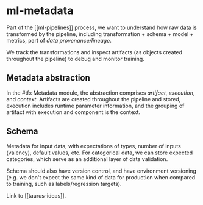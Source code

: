 # ml-metadata

Part of the [[ml-pipelines]] process, we want to understand how raw data is transformed by the pipeline, including transformation + schema + model + metrics, part of *data provenance/lineage*.

We track the transformations and inspect artifacts (as objects created throughout the pipeline) to debug and monitor training. 

## Metadata abstraction

In the #tfx Metadata module, the abstraction comprises *artifact*, *execution*, and *context*. Artifacts are created throughout the pipeline and stored,  execution includes runtime parameter information, and the grouping of artifact with execution and component is the context.

## Schema

Metadata for input data, with expectations of types, number of inputs (valency), default values, etc. For categorical data, we can store expected categories, which serve as an additional layer of data validation.

Schema should also have version control, and have environment versioning (e.g. we don't expect the same kind of data for production when compared to training, such as labels/regression targets).

Link to [[taurus-ideas]].